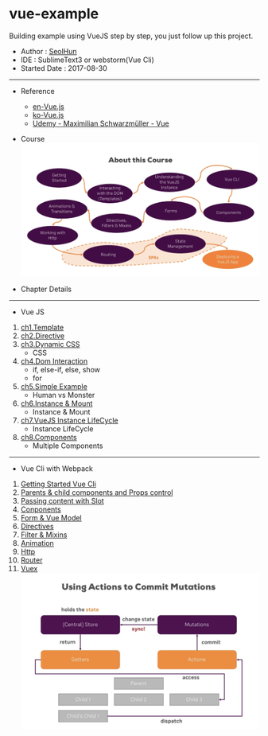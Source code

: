 # vue-example
Building example using VueJS step by step, you just follow up this project.

- Author : [SeolHun](https://github.com/Seolhun)
- IDE : SublimeText3 or webstorm(Vue Cli)
- Started Date : 2017-08-30
---
- Reference
	- [en-Vue.js](https://vuejs.org/)
	- [ko-Vue.js](https://kr.vuejs.org/v2/guide/installation.html)
	- [Udemy - Maximilian Schwarzmüller - Vue](https://www.udemy.com/vuejs-2-the-complete-guide/learn/v4/overview)

- Course
![VueJS Course](readmeimg/course.png)

- Chapter Details
---
- Vue JS
1. [ch1.Template](https://github.com/Seolhun/vue-example/tree/master/vuejs/ch1)
2. [ch2.Directive](https://github.com/Seolhun/vue-example/tree/master/vuejs/ch2)
3. [ch3.Dynamic CSS](https://github.com/Seolhun/vue-example/tree/master/vuejs/ch3)
    - CSS
4. [ch4.Dom Interaction](https://github.com/Seolhun/vue-example/tree/master/vuejs/ch4)
	- if, else-if, else, show
	- for
5. [ch5.Simple Example](https://github.com/Seolhun/vue-example/tree/master/vuejs/ch5***)
    - Human vs Monster
6. [ch6.Instance & Mount](https://github.com/Seolhun/vue-example/tree/master/vuejs/ch6)
    - Instance & Mount
7. [ch7.VueJS Instance LifeCycle](https://github.com/Seolhun/vue-example/tree/master/vuejs/ch7***)
    - Instance LifeCycle
8. [ch8.Components](https://github.com/Seolhun/vue-example/tree/master/vuejs/ch8)
    - Multiple Components

---
- Vue Cli with Webpack
1. [Getting Started Vue Cli](https://github.com/Seolhun/vue-example/tree/master/cli/ch1)
2. [Parents & child components and Props control](https://github.com/Seolhun/vue-example/tree/master/cli/ch2)
3. [Passing content with Slot](https://github.com/Seolhun/vue-example/tree/master/cli/ch3)
4. [Conponents](https://github.com/Seolhun/vue-example/tree/master/cli/ch4)
5. [Form & Vue Model](https://github.com/Seolhun/vue-example/tree/master/cli/ch5)
6. [Directives ](https://github.com/Seolhun/vue-example/tree/master/cli/ch6)
7. [Filter & Mixins](https://github.com/Seolhun/vue-example/tree/master/cli/ch7)
8. [Animation](https://github.com/Seolhun/vue-example/tree/master/cli/ch8)
9. [Http](https://github.com/Seolhun/vue-example/tree/master/cli/ch9)
10. [Router](https://github.com/Seolhun/vue-example/tree/master/cli/ch10)
11. [Vuex](https://github.com/Seolhun/vue-example/tree/master/cli/ch11)
![Vuex Flow](readmeimg/vuex.png)


